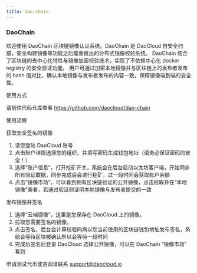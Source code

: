 ```yaml
---
title: dao-chain
---
```


### DaoChain

欢迎使用 DaoChain 区块链镜像认证系统。DaoChain 是 DaoCloud 自安全扫描，安全构建镜像等功能之后隆重推出的分布式镜像校验系统。
DaoChain 结合了区块链的去中心化特性与镜像加密校验技术，实现了不依赖中心化 docker registry 的安全验证功能。
用户可通过加密本地镜像并与区块链上的发布者发布的 hash 值对比，确认本地镜像与发布者发布的内容一致，保障镜像端到端的安全性。

使用方式

请前往代码仓库查看
https://github.com/daocloud/dao-chain

使用流程

获取安全签名的镜像

1. 请您登陆 DaoCloud 账号
2. 点击账户详情选择您的组织，并填写密码生成钱包地址（请务必保证密码的安全！）
3. 选择“账户信息”，打开挖矿开关，系统会在后台启动以太坊客户端，开始同步所有验证数据，同步完成后会进行挖矿，过一段时间会获取账户余额
4. 点击“镜像市场”，可以看到拥有区块链验证的公开镜像，点击拉取并在“本地镜像”查看，若通过验证则证明本地镜像与发布者提交的一致

发布镜像并签名

1. 选择“云端镜像”，这里是您保存在 DaoCloud 上的镜像。
2. 拉取您需要签名的镜像。
3. 点击签名，后台会计算校验码病以您当前使用的区块链钱包地址发布签名，系统会等待区块被确认所以会等待一段时间
4. 完成后签名后登录 DaoCloud 选择公开镜像，可以在 DaoChain “镜像市场” 看到

申请测试代币或咨询请联系 [support@daocloud.io](mailto:support@daocloud.io)